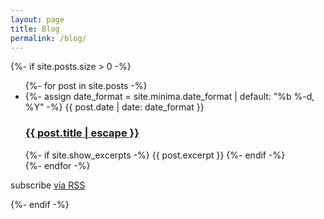 ```yaml
---
layout: page
title: Blog 
permalink: /blog/
---
```

{%- if site.posts.size > 0 -%}
  <ul class="post-list">
   {%- for post in site.posts -%}
   <li>
   {%- assign date_format = site.minima.date_format | default: "%b %-d, %Y" -%}
   <span class="post-meta">{{ post.date | date: date_format }}</span>
   <h3>
     <a class="post-link" href="{{ post.url | relative_url }}">
       {{ post.title | escape }}
     </a>
   </h3>
   {%- if site.show_excerpts -%}
   {{ post.excerpt }}
   {%- endif -%}
   </li>
   {%- endfor -%}
   </ul>
   <p class="rss-subscribe">subscribe <a href="{{ "/feed.xml" | relative_url }}">via RSS</a></p>
{%- endif -%}

